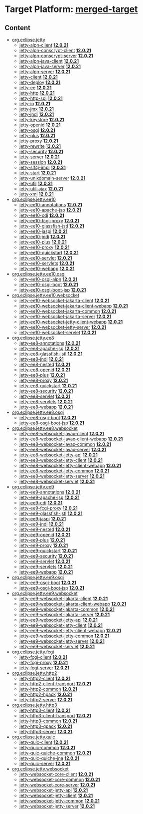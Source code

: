 # Target Platform: [merged-target](https://github.com/eclipse-orbit/orbit-simrel/blob/main/maven-jetty/tp/MavenJetty.target)

## Content
 - [org.eclipse.jetty](https://repo1.maven.org/maven2/org/eclipse/jetty/)
    - [jetty-alpn-client](https://repo1.maven.org/maven2/org/eclipse/jetty/jetty-alpn-client/) **[12.0.21](https://repo1.maven.org/maven2/org/eclipse/jetty/jetty-alpn-client/12.0.21)**
    - [jetty-alpn-conscrypt-client](https://repo1.maven.org/maven2/org/eclipse/jetty/jetty-alpn-conscrypt-client/) **[12.0.21](https://repo1.maven.org/maven2/org/eclipse/jetty/jetty-alpn-conscrypt-client/12.0.21)**
    - [jetty-alpn-conscrypt-server](https://repo1.maven.org/maven2/org/eclipse/jetty/jetty-alpn-conscrypt-server/) **[12.0.21](https://repo1.maven.org/maven2/org/eclipse/jetty/jetty-alpn-conscrypt-server/12.0.21)**
    - [jetty-alpn-java-client](https://repo1.maven.org/maven2/org/eclipse/jetty/jetty-alpn-java-client/) **[12.0.21](https://repo1.maven.org/maven2/org/eclipse/jetty/jetty-alpn-java-client/12.0.21)**
    - [jetty-alpn-java-server](https://repo1.maven.org/maven2/org/eclipse/jetty/jetty-alpn-java-server/) **[12.0.21](https://repo1.maven.org/maven2/org/eclipse/jetty/jetty-alpn-java-server/12.0.21)**
    - [jetty-alpn-server](https://repo1.maven.org/maven2/org/eclipse/jetty/jetty-alpn-server/) **[12.0.21](https://repo1.maven.org/maven2/org/eclipse/jetty/jetty-alpn-server/12.0.21)**
    - [jetty-client](https://repo1.maven.org/maven2/org/eclipse/jetty/jetty-client/) **[12.0.21](https://repo1.maven.org/maven2/org/eclipse/jetty/jetty-client/12.0.21)**
    - [jetty-deploy](https://repo1.maven.org/maven2/org/eclipse/jetty/jetty-deploy/) **[12.0.21](https://repo1.maven.org/maven2/org/eclipse/jetty/jetty-deploy/12.0.21)**
    - [jetty-ee](https://repo1.maven.org/maven2/org/eclipse/jetty/jetty-ee/) **[12.0.21](https://repo1.maven.org/maven2/org/eclipse/jetty/jetty-ee/12.0.21)**
    - [jetty-http](https://repo1.maven.org/maven2/org/eclipse/jetty/jetty-http/) **[12.0.21](https://repo1.maven.org/maven2/org/eclipse/jetty/jetty-http/12.0.21)**
    - [jetty-http-spi](https://repo1.maven.org/maven2/org/eclipse/jetty/jetty-http-spi/) **[12.0.21](https://repo1.maven.org/maven2/org/eclipse/jetty/jetty-http-spi/12.0.21)**
    - [jetty-io](https://repo1.maven.org/maven2/org/eclipse/jetty/jetty-io/) **[12.0.21](https://repo1.maven.org/maven2/org/eclipse/jetty/jetty-io/12.0.21)**
    - [jetty-jmx](https://repo1.maven.org/maven2/org/eclipse/jetty/jetty-jmx/) **[12.0.21](https://repo1.maven.org/maven2/org/eclipse/jetty/jetty-jmx/12.0.21)**
    - [jetty-jndi](https://repo1.maven.org/maven2/org/eclipse/jetty/jetty-jndi/) **[12.0.21](https://repo1.maven.org/maven2/org/eclipse/jetty/jetty-jndi/12.0.21)**
    - [jetty-keystore](https://repo1.maven.org/maven2/org/eclipse/jetty/jetty-keystore/) **[12.0.21](https://repo1.maven.org/maven2/org/eclipse/jetty/jetty-keystore/12.0.21)**
    - [jetty-openid](https://repo1.maven.org/maven2/org/eclipse/jetty/jetty-openid/) **[12.0.21](https://repo1.maven.org/maven2/org/eclipse/jetty/jetty-openid/12.0.21)**
    - [jetty-osgi](https://repo1.maven.org/maven2/org/eclipse/jetty/jetty-osgi/) **[12.0.21](https://repo1.maven.org/maven2/org/eclipse/jetty/jetty-osgi/12.0.21)**
    - [jetty-plus](https://repo1.maven.org/maven2/org/eclipse/jetty/jetty-plus/) **[12.0.21](https://repo1.maven.org/maven2/org/eclipse/jetty/jetty-plus/12.0.21)**
    - [jetty-proxy](https://repo1.maven.org/maven2/org/eclipse/jetty/jetty-proxy/) **[12.0.21](https://repo1.maven.org/maven2/org/eclipse/jetty/jetty-proxy/12.0.21)**
    - [jetty-rewrite](https://repo1.maven.org/maven2/org/eclipse/jetty/jetty-rewrite/) **[12.0.21](https://repo1.maven.org/maven2/org/eclipse/jetty/jetty-rewrite/12.0.21)**
    - [jetty-security](https://repo1.maven.org/maven2/org/eclipse/jetty/jetty-security/) **[12.0.21](https://repo1.maven.org/maven2/org/eclipse/jetty/jetty-security/12.0.21)**
    - [jetty-server](https://repo1.maven.org/maven2/org/eclipse/jetty/jetty-server/) **[12.0.21](https://repo1.maven.org/maven2/org/eclipse/jetty/jetty-server/12.0.21)**
    - [jetty-session](https://repo1.maven.org/maven2/org/eclipse/jetty/jetty-session/) **[12.0.21](https://repo1.maven.org/maven2/org/eclipse/jetty/jetty-session/12.0.21)**
    - [jetty-slf4j-impl](https://repo1.maven.org/maven2/org/eclipse/jetty/jetty-slf4j-impl/) **[12.0.21](https://repo1.maven.org/maven2/org/eclipse/jetty/jetty-slf4j-impl/12.0.21)**
    - [jetty-start](https://repo1.maven.org/maven2/org/eclipse/jetty/jetty-start/) **[12.0.21](https://repo1.maven.org/maven2/org/eclipse/jetty/jetty-start/12.0.21)**
    - [jetty-unixdomain-server](https://repo1.maven.org/maven2/org/eclipse/jetty/jetty-unixdomain-server/) **[12.0.21](https://repo1.maven.org/maven2/org/eclipse/jetty/jetty-unixdomain-server/12.0.21)**
    - [jetty-util](https://repo1.maven.org/maven2/org/eclipse/jetty/jetty-util/) **[12.0.21](https://repo1.maven.org/maven2/org/eclipse/jetty/jetty-util/12.0.21)**
    - [jetty-util-ajax](https://repo1.maven.org/maven2/org/eclipse/jetty/jetty-util-ajax/) **[12.0.21](https://repo1.maven.org/maven2/org/eclipse/jetty/jetty-util-ajax/12.0.21)**
    - [jetty-xml](https://repo1.maven.org/maven2/org/eclipse/jetty/jetty-xml/) **[12.0.21](https://repo1.maven.org/maven2/org/eclipse/jetty/jetty-xml/12.0.21)**
 - [org.eclipse.jetty.ee10](https://repo1.maven.org/maven2/org/eclipse/jetty/ee10/)
    - [jetty-ee10-annotations](https://repo1.maven.org/maven2/org/eclipse/jetty/ee10/jetty-ee10-annotations/) **[12.0.21](https://repo1.maven.org/maven2/org/eclipse/jetty/ee10/jetty-ee10-annotations/12.0.21)**
    - [jetty-ee10-apache-jsp](https://repo1.maven.org/maven2/org/eclipse/jetty/ee10/jetty-ee10-apache-jsp/) **[12.0.21](https://repo1.maven.org/maven2/org/eclipse/jetty/ee10/jetty-ee10-apache-jsp/12.0.21)**
    - [jetty-ee10-cdi](https://repo1.maven.org/maven2/org/eclipse/jetty/ee10/jetty-ee10-cdi/) **[12.0.21](https://repo1.maven.org/maven2/org/eclipse/jetty/ee10/jetty-ee10-cdi/12.0.21)**
    - [jetty-ee10-fcgi-proxy](https://repo1.maven.org/maven2/org/eclipse/jetty/ee10/jetty-ee10-fcgi-proxy/) **[12.0.21](https://repo1.maven.org/maven2/org/eclipse/jetty/ee10/jetty-ee10-fcgi-proxy/12.0.21)**
    - [jetty-ee10-glassfish-jstl](https://repo1.maven.org/maven2/org/eclipse/jetty/ee10/jetty-ee10-glassfish-jstl/) **[12.0.21](https://repo1.maven.org/maven2/org/eclipse/jetty/ee10/jetty-ee10-glassfish-jstl/12.0.21)**
    - [jetty-ee10-jaspi](https://repo1.maven.org/maven2/org/eclipse/jetty/ee10/jetty-ee10-jaspi/) **[12.0.21](https://repo1.maven.org/maven2/org/eclipse/jetty/ee10/jetty-ee10-jaspi/12.0.21)**
    - [jetty-ee10-jndi](https://repo1.maven.org/maven2/org/eclipse/jetty/ee10/jetty-ee10-jndi/) **[12.0.21](https://repo1.maven.org/maven2/org/eclipse/jetty/ee10/jetty-ee10-jndi/12.0.21)**
    - [jetty-ee10-plus](https://repo1.maven.org/maven2/org/eclipse/jetty/ee10/jetty-ee10-plus/) **[12.0.21](https://repo1.maven.org/maven2/org/eclipse/jetty/ee10/jetty-ee10-plus/12.0.21)**
    - [jetty-ee10-proxy](https://repo1.maven.org/maven2/org/eclipse/jetty/ee10/jetty-ee10-proxy/) **[12.0.21](https://repo1.maven.org/maven2/org/eclipse/jetty/ee10/jetty-ee10-proxy/12.0.21)**
    - [jetty-ee10-quickstart](https://repo1.maven.org/maven2/org/eclipse/jetty/ee10/jetty-ee10-quickstart/) **[12.0.21](https://repo1.maven.org/maven2/org/eclipse/jetty/ee10/jetty-ee10-quickstart/12.0.21)**
    - [jetty-ee10-servlet](https://repo1.maven.org/maven2/org/eclipse/jetty/ee10/jetty-ee10-servlet/) **[12.0.21](https://repo1.maven.org/maven2/org/eclipse/jetty/ee10/jetty-ee10-servlet/12.0.21)**
    - [jetty-ee10-servlets](https://repo1.maven.org/maven2/org/eclipse/jetty/ee10/jetty-ee10-servlets/) **[12.0.21](https://repo1.maven.org/maven2/org/eclipse/jetty/ee10/jetty-ee10-servlets/12.0.21)**
    - [jetty-ee10-webapp](https://repo1.maven.org/maven2/org/eclipse/jetty/ee10/jetty-ee10-webapp/) **[12.0.21](https://repo1.maven.org/maven2/org/eclipse/jetty/ee10/jetty-ee10-webapp/12.0.21)**
 - [org.eclipse.jetty.ee10.osgi](https://repo1.maven.org/maven2/org/eclipse/jetty/ee10/osgi/)
    - [jetty-ee10-osgi-alpn](https://repo1.maven.org/maven2/org/eclipse/jetty/ee10/osgi/jetty-ee10-osgi-alpn/) **[12.0.21](https://repo1.maven.org/maven2/org/eclipse/jetty/ee10/osgi/jetty-ee10-osgi-alpn/12.0.21)**
    - [jetty-ee10-osgi-boot](https://repo1.maven.org/maven2/org/eclipse/jetty/ee10/osgi/jetty-ee10-osgi-boot/) **[12.0.21](https://repo1.maven.org/maven2/org/eclipse/jetty/ee10/osgi/jetty-ee10-osgi-boot/12.0.21)**
    - [jetty-ee10-osgi-boot-jsp](https://repo1.maven.org/maven2/org/eclipse/jetty/ee10/osgi/jetty-ee10-osgi-boot-jsp/) **[12.0.21](https://repo1.maven.org/maven2/org/eclipse/jetty/ee10/osgi/jetty-ee10-osgi-boot-jsp/12.0.21)**
 - [org.eclipse.jetty.ee10.websocket](https://repo1.maven.org/maven2/org/eclipse/jetty/ee10/websocket/)
    - [jetty-ee10-websocket-jakarta-client](https://repo1.maven.org/maven2/org/eclipse/jetty/ee10/websocket/jetty-ee10-websocket-jakarta-client/) **[12.0.21](https://repo1.maven.org/maven2/org/eclipse/jetty/ee10/websocket/jetty-ee10-websocket-jakarta-client/12.0.21)**
    - [jetty-ee10-websocket-jakarta-client-webapp](https://repo1.maven.org/maven2/org/eclipse/jetty/ee10/websocket/jetty-ee10-websocket-jakarta-client-webapp/) **[12.0.21](https://repo1.maven.org/maven2/org/eclipse/jetty/ee10/websocket/jetty-ee10-websocket-jakarta-client-webapp/12.0.21)**
    - [jetty-ee10-websocket-jakarta-common](https://repo1.maven.org/maven2/org/eclipse/jetty/ee10/websocket/jetty-ee10-websocket-jakarta-common/) **[12.0.21](https://repo1.maven.org/maven2/org/eclipse/jetty/ee10/websocket/jetty-ee10-websocket-jakarta-common/12.0.21)**
    - [jetty-ee10-websocket-jakarta-server](https://repo1.maven.org/maven2/org/eclipse/jetty/ee10/websocket/jetty-ee10-websocket-jakarta-server/) **[12.0.21](https://repo1.maven.org/maven2/org/eclipse/jetty/ee10/websocket/jetty-ee10-websocket-jakarta-server/12.0.21)**
    - [jetty-ee10-websocket-jetty-client-webapp](https://repo1.maven.org/maven2/org/eclipse/jetty/ee10/websocket/jetty-ee10-websocket-jetty-client-webapp/) **[12.0.21](https://repo1.maven.org/maven2/org/eclipse/jetty/ee10/websocket/jetty-ee10-websocket-jetty-client-webapp/12.0.21)**
    - [jetty-ee10-websocket-jetty-server](https://repo1.maven.org/maven2/org/eclipse/jetty/ee10/websocket/jetty-ee10-websocket-jetty-server/) **[12.0.21](https://repo1.maven.org/maven2/org/eclipse/jetty/ee10/websocket/jetty-ee10-websocket-jetty-server/12.0.21)**
    - [jetty-ee10-websocket-servlet](https://repo1.maven.org/maven2/org/eclipse/jetty/ee10/websocket/jetty-ee10-websocket-servlet/) **[12.0.21](https://repo1.maven.org/maven2/org/eclipse/jetty/ee10/websocket/jetty-ee10-websocket-servlet/12.0.21)**
 - [org.eclipse.jetty.ee8](https://repo1.maven.org/maven2/org/eclipse/jetty/ee8/)
    - [jetty-ee8-annotations](https://repo1.maven.org/maven2/org/eclipse/jetty/ee8/jetty-ee8-annotations/) **[12.0.21](https://repo1.maven.org/maven2/org/eclipse/jetty/ee8/jetty-ee8-annotations/12.0.21)**
    - [jetty-ee8-apache-jsp](https://repo1.maven.org/maven2/org/eclipse/jetty/ee8/jetty-ee8-apache-jsp/) **[12.0.21](https://repo1.maven.org/maven2/org/eclipse/jetty/ee8/jetty-ee8-apache-jsp/12.0.21)**
    - [jetty-ee8-glassfish-jstl](https://repo1.maven.org/maven2/org/eclipse/jetty/ee8/jetty-ee8-glassfish-jstl/) **[12.0.21](https://repo1.maven.org/maven2/org/eclipse/jetty/ee8/jetty-ee8-glassfish-jstl/12.0.21)**
    - [jetty-ee8-jndi](https://repo1.maven.org/maven2/org/eclipse/jetty/ee8/jetty-ee8-jndi/) **[12.0.21](https://repo1.maven.org/maven2/org/eclipse/jetty/ee8/jetty-ee8-jndi/12.0.21)**
    - [jetty-ee8-nested](https://repo1.maven.org/maven2/org/eclipse/jetty/ee8/jetty-ee8-nested/) **[12.0.21](https://repo1.maven.org/maven2/org/eclipse/jetty/ee8/jetty-ee8-nested/12.0.21)**
    - [jetty-ee8-openid](https://repo1.maven.org/maven2/org/eclipse/jetty/ee8/jetty-ee8-openid/) **[12.0.21](https://repo1.maven.org/maven2/org/eclipse/jetty/ee8/jetty-ee8-openid/12.0.21)**
    - [jetty-ee8-plus](https://repo1.maven.org/maven2/org/eclipse/jetty/ee8/jetty-ee8-plus/) **[12.0.21](https://repo1.maven.org/maven2/org/eclipse/jetty/ee8/jetty-ee8-plus/12.0.21)**
    - [jetty-ee8-proxy](https://repo1.maven.org/maven2/org/eclipse/jetty/ee8/jetty-ee8-proxy/) **[12.0.21](https://repo1.maven.org/maven2/org/eclipse/jetty/ee8/jetty-ee8-proxy/12.0.21)**
    - [jetty-ee8-quickstart](https://repo1.maven.org/maven2/org/eclipse/jetty/ee8/jetty-ee8-quickstart/) **[12.0.21](https://repo1.maven.org/maven2/org/eclipse/jetty/ee8/jetty-ee8-quickstart/12.0.21)**
    - [jetty-ee8-security](https://repo1.maven.org/maven2/org/eclipse/jetty/ee8/jetty-ee8-security/) **[12.0.21](https://repo1.maven.org/maven2/org/eclipse/jetty/ee8/jetty-ee8-security/12.0.21)**
    - [jetty-ee8-servlet](https://repo1.maven.org/maven2/org/eclipse/jetty/ee8/jetty-ee8-servlet/) **[12.0.21](https://repo1.maven.org/maven2/org/eclipse/jetty/ee8/jetty-ee8-servlet/12.0.21)**
    - [jetty-ee8-servlets](https://repo1.maven.org/maven2/org/eclipse/jetty/ee8/jetty-ee8-servlets/) **[12.0.21](https://repo1.maven.org/maven2/org/eclipse/jetty/ee8/jetty-ee8-servlets/12.0.21)**
    - [jetty-ee8-webapp](https://repo1.maven.org/maven2/org/eclipse/jetty/ee8/jetty-ee8-webapp/) **[12.0.21](https://repo1.maven.org/maven2/org/eclipse/jetty/ee8/jetty-ee8-webapp/12.0.21)**
 - [org.eclipse.jetty.ee8.osgi](https://repo1.maven.org/maven2/org/eclipse/jetty/ee8/osgi/)
    - [jetty-ee8-osgi-boot](https://repo1.maven.org/maven2/org/eclipse/jetty/ee8/osgi/jetty-ee8-osgi-boot/) **[12.0.21](https://repo1.maven.org/maven2/org/eclipse/jetty/ee8/osgi/jetty-ee8-osgi-boot/12.0.21)**
    - [jetty-ee8-osgi-boot-jsp](https://repo1.maven.org/maven2/org/eclipse/jetty/ee8/osgi/jetty-ee8-osgi-boot-jsp/) **[12.0.21](https://repo1.maven.org/maven2/org/eclipse/jetty/ee8/osgi/jetty-ee8-osgi-boot-jsp/12.0.21)**
 - [org.eclipse.jetty.ee8.websocket](https://repo1.maven.org/maven2/org/eclipse/jetty/ee8/websocket/)
    - [jetty-ee8-websocket-javax-client](https://repo1.maven.org/maven2/org/eclipse/jetty/ee8/websocket/jetty-ee8-websocket-javax-client/) **[12.0.21](https://repo1.maven.org/maven2/org/eclipse/jetty/ee8/websocket/jetty-ee8-websocket-javax-client/12.0.21)**
    - [jetty-ee8-websocket-javax-client-webapp](https://repo1.maven.org/maven2/org/eclipse/jetty/ee8/websocket/jetty-ee8-websocket-javax-client-webapp/) **[12.0.21](https://repo1.maven.org/maven2/org/eclipse/jetty/ee8/websocket/jetty-ee8-websocket-javax-client-webapp/12.0.21)**
    - [jetty-ee8-websocket-javax-common](https://repo1.maven.org/maven2/org/eclipse/jetty/ee8/websocket/jetty-ee8-websocket-javax-common/) **[12.0.21](https://repo1.maven.org/maven2/org/eclipse/jetty/ee8/websocket/jetty-ee8-websocket-javax-common/12.0.21)**
    - [jetty-ee8-websocket-javax-server](https://repo1.maven.org/maven2/org/eclipse/jetty/ee8/websocket/jetty-ee8-websocket-javax-server/) **[12.0.21](https://repo1.maven.org/maven2/org/eclipse/jetty/ee8/websocket/jetty-ee8-websocket-javax-server/12.0.21)**
    - [jetty-ee8-websocket-jetty-api](https://repo1.maven.org/maven2/org/eclipse/jetty/ee8/websocket/jetty-ee8-websocket-jetty-api/) **[12.0.21](https://repo1.maven.org/maven2/org/eclipse/jetty/ee8/websocket/jetty-ee8-websocket-jetty-api/12.0.21)**
    - [jetty-ee8-websocket-jetty-client](https://repo1.maven.org/maven2/org/eclipse/jetty/ee8/websocket/jetty-ee8-websocket-jetty-client/) **[12.0.21](https://repo1.maven.org/maven2/org/eclipse/jetty/ee8/websocket/jetty-ee8-websocket-jetty-client/12.0.21)**
    - [jetty-ee8-websocket-jetty-client-webapp](https://repo1.maven.org/maven2/org/eclipse/jetty/ee8/websocket/jetty-ee8-websocket-jetty-client-webapp/) **[12.0.21](https://repo1.maven.org/maven2/org/eclipse/jetty/ee8/websocket/jetty-ee8-websocket-jetty-client-webapp/12.0.21)**
    - [jetty-ee8-websocket-jetty-common](https://repo1.maven.org/maven2/org/eclipse/jetty/ee8/websocket/jetty-ee8-websocket-jetty-common/) **[12.0.21](https://repo1.maven.org/maven2/org/eclipse/jetty/ee8/websocket/jetty-ee8-websocket-jetty-common/12.0.21)**
    - [jetty-ee8-websocket-jetty-server](https://repo1.maven.org/maven2/org/eclipse/jetty/ee8/websocket/jetty-ee8-websocket-jetty-server/) **[12.0.21](https://repo1.maven.org/maven2/org/eclipse/jetty/ee8/websocket/jetty-ee8-websocket-jetty-server/12.0.21)**
    - [jetty-ee8-websocket-servlet](https://repo1.maven.org/maven2/org/eclipse/jetty/ee8/websocket/jetty-ee8-websocket-servlet/) **[12.0.21](https://repo1.maven.org/maven2/org/eclipse/jetty/ee8/websocket/jetty-ee8-websocket-servlet/12.0.21)**
 - [org.eclipse.jetty.ee9](https://repo1.maven.org/maven2/org/eclipse/jetty/ee9/)
    - [jetty-ee9-annotations](https://repo1.maven.org/maven2/org/eclipse/jetty/ee9/jetty-ee9-annotations/) **[12.0.21](https://repo1.maven.org/maven2/org/eclipse/jetty/ee9/jetty-ee9-annotations/12.0.21)**
    - [jetty-ee9-apache-jsp](https://repo1.maven.org/maven2/org/eclipse/jetty/ee9/jetty-ee9-apache-jsp/) **[12.0.21](https://repo1.maven.org/maven2/org/eclipse/jetty/ee9/jetty-ee9-apache-jsp/12.0.21)**
    - [jetty-ee9-cdi](https://repo1.maven.org/maven2/org/eclipse/jetty/ee9/jetty-ee9-cdi/) **[12.0.21](https://repo1.maven.org/maven2/org/eclipse/jetty/ee9/jetty-ee9-cdi/12.0.21)**
    - [jetty-ee9-fcgi-proxy](https://repo1.maven.org/maven2/org/eclipse/jetty/ee9/jetty-ee9-fcgi-proxy/) **[12.0.21](https://repo1.maven.org/maven2/org/eclipse/jetty/ee9/jetty-ee9-fcgi-proxy/12.0.21)**
    - [jetty-ee9-glassfish-jstl](https://repo1.maven.org/maven2/org/eclipse/jetty/ee9/jetty-ee9-glassfish-jstl/) **[12.0.21](https://repo1.maven.org/maven2/org/eclipse/jetty/ee9/jetty-ee9-glassfish-jstl/12.0.21)**
    - [jetty-ee9-jaspi](https://repo1.maven.org/maven2/org/eclipse/jetty/ee9/jetty-ee9-jaspi/) **[12.0.21](https://repo1.maven.org/maven2/org/eclipse/jetty/ee9/jetty-ee9-jaspi/12.0.21)**
    - [jetty-ee9-jndi](https://repo1.maven.org/maven2/org/eclipse/jetty/ee9/jetty-ee9-jndi/) **[12.0.21](https://repo1.maven.org/maven2/org/eclipse/jetty/ee9/jetty-ee9-jndi/12.0.21)**
    - [jetty-ee9-nested](https://repo1.maven.org/maven2/org/eclipse/jetty/ee9/jetty-ee9-nested/) **[12.0.21](https://repo1.maven.org/maven2/org/eclipse/jetty/ee9/jetty-ee9-nested/12.0.21)**
    - [jetty-ee9-openid](https://repo1.maven.org/maven2/org/eclipse/jetty/ee9/jetty-ee9-openid/) **[12.0.21](https://repo1.maven.org/maven2/org/eclipse/jetty/ee9/jetty-ee9-openid/12.0.21)**
    - [jetty-ee9-plus](https://repo1.maven.org/maven2/org/eclipse/jetty/ee9/jetty-ee9-plus/) **[12.0.21](https://repo1.maven.org/maven2/org/eclipse/jetty/ee9/jetty-ee9-plus/12.0.21)**
    - [jetty-ee9-proxy](https://repo1.maven.org/maven2/org/eclipse/jetty/ee9/jetty-ee9-proxy/) **[12.0.21](https://repo1.maven.org/maven2/org/eclipse/jetty/ee9/jetty-ee9-proxy/12.0.21)**
    - [jetty-ee9-quickstart](https://repo1.maven.org/maven2/org/eclipse/jetty/ee9/jetty-ee9-quickstart/) **[12.0.21](https://repo1.maven.org/maven2/org/eclipse/jetty/ee9/jetty-ee9-quickstart/12.0.21)**
    - [jetty-ee9-security](https://repo1.maven.org/maven2/org/eclipse/jetty/ee9/jetty-ee9-security/) **[12.0.21](https://repo1.maven.org/maven2/org/eclipse/jetty/ee9/jetty-ee9-security/12.0.21)**
    - [jetty-ee9-servlet](https://repo1.maven.org/maven2/org/eclipse/jetty/ee9/jetty-ee9-servlet/) **[12.0.21](https://repo1.maven.org/maven2/org/eclipse/jetty/ee9/jetty-ee9-servlet/12.0.21)**
    - [jetty-ee9-servlets](https://repo1.maven.org/maven2/org/eclipse/jetty/ee9/jetty-ee9-servlets/) **[12.0.21](https://repo1.maven.org/maven2/org/eclipse/jetty/ee9/jetty-ee9-servlets/12.0.21)**
    - [jetty-ee9-webapp](https://repo1.maven.org/maven2/org/eclipse/jetty/ee9/jetty-ee9-webapp/) **[12.0.21](https://repo1.maven.org/maven2/org/eclipse/jetty/ee9/jetty-ee9-webapp/12.0.21)**
 - [org.eclipse.jetty.ee9.osgi](https://repo1.maven.org/maven2/org/eclipse/jetty/ee9/osgi/)
    - [jetty-ee9-osgi-boot](https://repo1.maven.org/maven2/org/eclipse/jetty/ee9/osgi/jetty-ee9-osgi-boot/) **[12.0.21](https://repo1.maven.org/maven2/org/eclipse/jetty/ee9/osgi/jetty-ee9-osgi-boot/12.0.21)**
    - [jetty-ee9-osgi-boot-jsp](https://repo1.maven.org/maven2/org/eclipse/jetty/ee9/osgi/jetty-ee9-osgi-boot-jsp/) **[12.0.21](https://repo1.maven.org/maven2/org/eclipse/jetty/ee9/osgi/jetty-ee9-osgi-boot-jsp/12.0.21)**
 - [org.eclipse.jetty.ee9.websocket](https://repo1.maven.org/maven2/org/eclipse/jetty/ee9/websocket/)
    - [jetty-ee9-websocket-jakarta-client](https://repo1.maven.org/maven2/org/eclipse/jetty/ee9/websocket/jetty-ee9-websocket-jakarta-client/) **[12.0.21](https://repo1.maven.org/maven2/org/eclipse/jetty/ee9/websocket/jetty-ee9-websocket-jakarta-client/12.0.21)**
    - [jetty-ee9-websocket-jakarta-client-webapp](https://repo1.maven.org/maven2/org/eclipse/jetty/ee9/websocket/jetty-ee9-websocket-jakarta-client-webapp/) **[12.0.21](https://repo1.maven.org/maven2/org/eclipse/jetty/ee9/websocket/jetty-ee9-websocket-jakarta-client-webapp/12.0.21)**
    - [jetty-ee9-websocket-jakarta-common](https://repo1.maven.org/maven2/org/eclipse/jetty/ee9/websocket/jetty-ee9-websocket-jakarta-common/) **[12.0.21](https://repo1.maven.org/maven2/org/eclipse/jetty/ee9/websocket/jetty-ee9-websocket-jakarta-common/12.0.21)**
    - [jetty-ee9-websocket-jakarta-server](https://repo1.maven.org/maven2/org/eclipse/jetty/ee9/websocket/jetty-ee9-websocket-jakarta-server/) **[12.0.21](https://repo1.maven.org/maven2/org/eclipse/jetty/ee9/websocket/jetty-ee9-websocket-jakarta-server/12.0.21)**
    - [jetty-ee9-websocket-jetty-api](https://repo1.maven.org/maven2/org/eclipse/jetty/ee9/websocket/jetty-ee9-websocket-jetty-api/) **[12.0.21](https://repo1.maven.org/maven2/org/eclipse/jetty/ee9/websocket/jetty-ee9-websocket-jetty-api/12.0.21)**
    - [jetty-ee9-websocket-jetty-client](https://repo1.maven.org/maven2/org/eclipse/jetty/ee9/websocket/jetty-ee9-websocket-jetty-client/) **[12.0.21](https://repo1.maven.org/maven2/org/eclipse/jetty/ee9/websocket/jetty-ee9-websocket-jetty-client/12.0.21)**
    - [jetty-ee9-websocket-jetty-client-webapp](https://repo1.maven.org/maven2/org/eclipse/jetty/ee9/websocket/jetty-ee9-websocket-jetty-client-webapp/) **[12.0.21](https://repo1.maven.org/maven2/org/eclipse/jetty/ee9/websocket/jetty-ee9-websocket-jetty-client-webapp/12.0.21)**
    - [jetty-ee9-websocket-jetty-common](https://repo1.maven.org/maven2/org/eclipse/jetty/ee9/websocket/jetty-ee9-websocket-jetty-common/) **[12.0.21](https://repo1.maven.org/maven2/org/eclipse/jetty/ee9/websocket/jetty-ee9-websocket-jetty-common/12.0.21)**
    - [jetty-ee9-websocket-jetty-server](https://repo1.maven.org/maven2/org/eclipse/jetty/ee9/websocket/jetty-ee9-websocket-jetty-server/) **[12.0.21](https://repo1.maven.org/maven2/org/eclipse/jetty/ee9/websocket/jetty-ee9-websocket-jetty-server/12.0.21)**
    - [jetty-ee9-websocket-servlet](https://repo1.maven.org/maven2/org/eclipse/jetty/ee9/websocket/jetty-ee9-websocket-servlet/) **[12.0.21](https://repo1.maven.org/maven2/org/eclipse/jetty/ee9/websocket/jetty-ee9-websocket-servlet/12.0.21)**
 - [org.eclipse.jetty.fcgi](https://repo1.maven.org/maven2/org/eclipse/jetty/fcgi/)
    - [jetty-fcgi-client](https://repo1.maven.org/maven2/org/eclipse/jetty/fcgi/jetty-fcgi-client/) **[12.0.21](https://repo1.maven.org/maven2/org/eclipse/jetty/fcgi/jetty-fcgi-client/12.0.21)**
    - [jetty-fcgi-proxy](https://repo1.maven.org/maven2/org/eclipse/jetty/fcgi/jetty-fcgi-proxy/) **[12.0.21](https://repo1.maven.org/maven2/org/eclipse/jetty/fcgi/jetty-fcgi-proxy/12.0.21)**
    - [jetty-fcgi-server](https://repo1.maven.org/maven2/org/eclipse/jetty/fcgi/jetty-fcgi-server/) **[12.0.21](https://repo1.maven.org/maven2/org/eclipse/jetty/fcgi/jetty-fcgi-server/12.0.21)**
 - [org.eclipse.jetty.http2](https://repo1.maven.org/maven2/org/eclipse/jetty/http2/)
    - [jetty-http2-client](https://repo1.maven.org/maven2/org/eclipse/jetty/http2/jetty-http2-client/) **[12.0.21](https://repo1.maven.org/maven2/org/eclipse/jetty/http2/jetty-http2-client/12.0.21)**
    - [jetty-http2-client-transport](https://repo1.maven.org/maven2/org/eclipse/jetty/http2/jetty-http2-client-transport/) **[12.0.21](https://repo1.maven.org/maven2/org/eclipse/jetty/http2/jetty-http2-client-transport/12.0.21)**
    - [jetty-http2-common](https://repo1.maven.org/maven2/org/eclipse/jetty/http2/jetty-http2-common/) **[12.0.21](https://repo1.maven.org/maven2/org/eclipse/jetty/http2/jetty-http2-common/12.0.21)**
    - [jetty-http2-hpack](https://repo1.maven.org/maven2/org/eclipse/jetty/http2/jetty-http2-hpack/) **[12.0.21](https://repo1.maven.org/maven2/org/eclipse/jetty/http2/jetty-http2-hpack/12.0.21)**
    - [jetty-http2-server](https://repo1.maven.org/maven2/org/eclipse/jetty/http2/jetty-http2-server/) **[12.0.21](https://repo1.maven.org/maven2/org/eclipse/jetty/http2/jetty-http2-server/12.0.21)**
 - [org.eclipse.jetty.http3](https://repo1.maven.org/maven2/org/eclipse/jetty/http3/)
    - [jetty-http3-client](https://repo1.maven.org/maven2/org/eclipse/jetty/http3/jetty-http3-client/) **[12.0.21](https://repo1.maven.org/maven2/org/eclipse/jetty/http3/jetty-http3-client/12.0.21)**
    - [jetty-http3-client-transport](https://repo1.maven.org/maven2/org/eclipse/jetty/http3/jetty-http3-client-transport/) **[12.0.21](https://repo1.maven.org/maven2/org/eclipse/jetty/http3/jetty-http3-client-transport/12.0.21)**
    - [jetty-http3-common](https://repo1.maven.org/maven2/org/eclipse/jetty/http3/jetty-http3-common/) **[12.0.21](https://repo1.maven.org/maven2/org/eclipse/jetty/http3/jetty-http3-common/12.0.21)**
    - [jetty-http3-qpack](https://repo1.maven.org/maven2/org/eclipse/jetty/http3/jetty-http3-qpack/) **[12.0.21](https://repo1.maven.org/maven2/org/eclipse/jetty/http3/jetty-http3-qpack/12.0.21)**
    - [jetty-http3-server](https://repo1.maven.org/maven2/org/eclipse/jetty/http3/jetty-http3-server/) **[12.0.21](https://repo1.maven.org/maven2/org/eclipse/jetty/http3/jetty-http3-server/12.0.21)**
 - [org.eclipse.jetty.quic](https://repo1.maven.org/maven2/org/eclipse/jetty/quic/)
    - [jetty-quic-client](https://repo1.maven.org/maven2/org/eclipse/jetty/quic/jetty-quic-client/) **[12.0.21](https://repo1.maven.org/maven2/org/eclipse/jetty/quic/jetty-quic-client/12.0.21)**
    - [jetty-quic-common](https://repo1.maven.org/maven2/org/eclipse/jetty/quic/jetty-quic-common/) **[12.0.21](https://repo1.maven.org/maven2/org/eclipse/jetty/quic/jetty-quic-common/12.0.21)**
    - [jetty-quic-quiche-common](https://repo1.maven.org/maven2/org/eclipse/jetty/quic/jetty-quic-quiche-common/) **[12.0.21](https://repo1.maven.org/maven2/org/eclipse/jetty/quic/jetty-quic-quiche-common/12.0.21)**
    - [jetty-quic-quiche-jna](https://repo1.maven.org/maven2/org/eclipse/jetty/quic/jetty-quic-quiche-jna/) **[12.0.21](https://repo1.maven.org/maven2/org/eclipse/jetty/quic/jetty-quic-quiche-jna/12.0.21)**
    - [jetty-quic-server](https://repo1.maven.org/maven2/org/eclipse/jetty/quic/jetty-quic-server/) **[12.0.21](https://repo1.maven.org/maven2/org/eclipse/jetty/quic/jetty-quic-server/12.0.21)**
 - [org.eclipse.jetty.websocket](https://repo1.maven.org/maven2/org/eclipse/jetty/websocket/)
    - [jetty-websocket-core-client](https://repo1.maven.org/maven2/org/eclipse/jetty/websocket/jetty-websocket-core-client/) **[12.0.21](https://repo1.maven.org/maven2/org/eclipse/jetty/websocket/jetty-websocket-core-client/12.0.21)**
    - [jetty-websocket-core-common](https://repo1.maven.org/maven2/org/eclipse/jetty/websocket/jetty-websocket-core-common/) **[12.0.21](https://repo1.maven.org/maven2/org/eclipse/jetty/websocket/jetty-websocket-core-common/12.0.21)**
    - [jetty-websocket-core-server](https://repo1.maven.org/maven2/org/eclipse/jetty/websocket/jetty-websocket-core-server/) **[12.0.21](https://repo1.maven.org/maven2/org/eclipse/jetty/websocket/jetty-websocket-core-server/12.0.21)**
    - [jetty-websocket-jetty-api](https://repo1.maven.org/maven2/org/eclipse/jetty/websocket/jetty-websocket-jetty-api/) **[12.0.21](https://repo1.maven.org/maven2/org/eclipse/jetty/websocket/jetty-websocket-jetty-api/12.0.21)**
    - [jetty-websocket-jetty-client](https://repo1.maven.org/maven2/org/eclipse/jetty/websocket/jetty-websocket-jetty-client/) **[12.0.21](https://repo1.maven.org/maven2/org/eclipse/jetty/websocket/jetty-websocket-jetty-client/12.0.21)**
    - [jetty-websocket-jetty-common](https://repo1.maven.org/maven2/org/eclipse/jetty/websocket/jetty-websocket-jetty-common/) **[12.0.21](https://repo1.maven.org/maven2/org/eclipse/jetty/websocket/jetty-websocket-jetty-common/12.0.21)**
    - [jetty-websocket-jetty-server](https://repo1.maven.org/maven2/org/eclipse/jetty/websocket/jetty-websocket-jetty-server/) **[12.0.21](https://repo1.maven.org/maven2/org/eclipse/jetty/websocket/jetty-websocket-jetty-server/12.0.21)**
